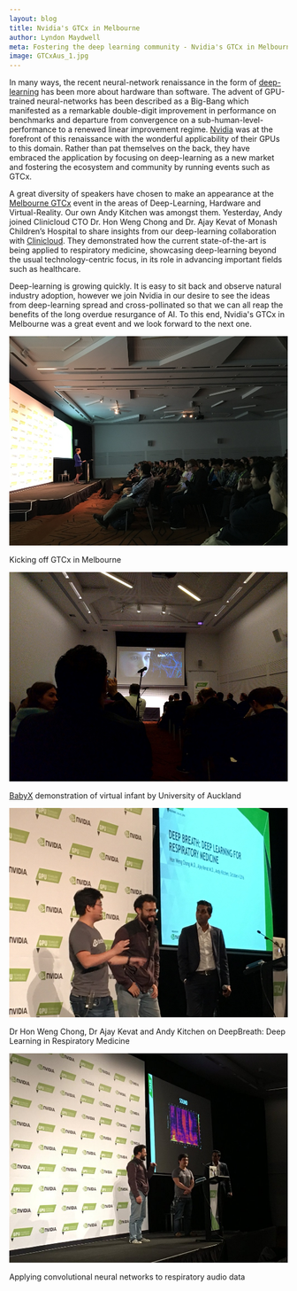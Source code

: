 ```yaml
---
layout: blog
title: Nvidia's GTCx in Melbourne
author: Lyndon Maydwell
meta: Fostering the deep learning community - Nvidia's GTCx in Melbourne
image: GTCxAus_1.jpg
---
```

<!--more-->

In many ways, the recent neural-network renaissance in the form of
<a href="http://silverpond.com.au/deeplearning" target="_blank">deep-learning</a> has been more about hardware than software.
The advent of GPU-trained neural-networks has been described as a Big-Bang which manifested as a
remarkable double-digit improvement in performance on benchmarks and departure from convergence
on a sub-human-level-performance to a renewed linear improvement regime. <a href="http://www.nvidia.com" target="_blank">Nvidia</a>
was at the forefront of this renaissance with the wonderful applicability of their GPUs to this domain.
Rather than pat themselves on the back, they have embraced the application by focusing on deep-learning as a new
market and fostering the ecosystem and community by running events such as GTCx.

A great diversity of speakers have chosen to make an appearance at the
<a href="https://www.gputechconf.com.au" target="_blank">Melbourne GTCx</a> event in the
areas of Deep-Learning, Hardware and Virtual-Reality. Our own Andy Kitchen was amongst them.
Yesterday, Andy joined Clinicloud CTO Dr. Hon Weng Chong and Dr. Ajay Kevat of
Monash Children’s Hospital to share insights from
our deep-learning collaboration with <a href="https://clinicloud.com" target="_blank">Clinicloud</a>.
They demonstrated how the current state-of-the-art
is being applied to respiratory medicine, showcasing deep-learning beyond the usual technology-centric focus,
in its role in advancing important fields such as healthcare.

Deep-learning is growing quickly. It is easy to sit back and observe natural
industry adoption, however we join Nvidia in our desire to see the ideas from
deep-learning spread and cross-pollinated so that we can all reap the benefits
of the long overdue resurgance of AI. To this end, Nvidia's GTCx in Melbourne
was a great event and we look forward to the next one.

![](./GTCxAus_3.jpg)

Kicking off GTCx in Melbourne

![](./GTCxAus_2.jpg)

<a href="http://www.abi.auckland.ac.nz/en/about/our-research/animate-technologies.html" target="_blank">BabyX</a>
demonstration of virtual infant by University of Auckland

![](./GTCxAus_Andy_Clinicloud.jpg)

Dr Hon Weng Chong, Dr Ajay Kevat and Andy Kitchen on DeepBreath: Deep Learning in Respiratory Medicine

![](./GTCxAus_Andy_Clinicloud_1.jpg)

Applying convolutional neural networks to respiratory audio data
